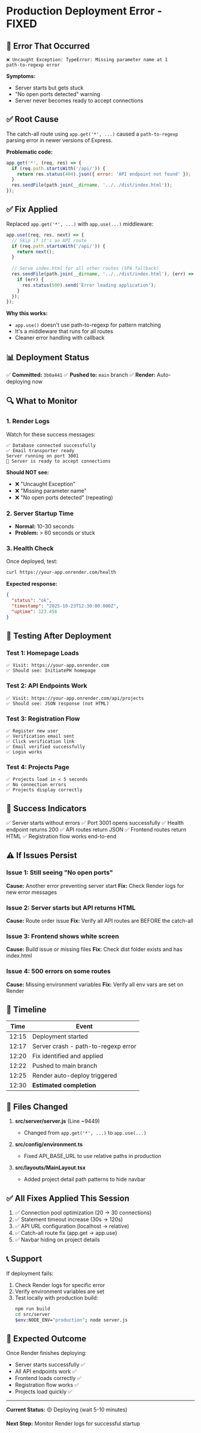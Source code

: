 # Production Deployment Error - FIXED

## 🔴 Error That Occurred

```
❌ Uncaught Exception: TypeError: Missing parameter name at 1
path-to-regexp error
```

**Symptoms:**
- Server starts but gets stuck
- "No open ports detected" warning
- Server never becomes ready to accept connections

## ✅ Root Cause

The catch-all route using `app.get('*', ...)` caused a `path-to-regexp` parsing error in newer versions of Express.

**Problematic code:**
```javascript
app.get('*', (req, res) => {
  if (req.path.startsWith('/api/')) {
    return res.status(404).json({ error: 'API endpoint not found' });
  }
  res.sendFile(path.join(__dirname, '../../dist/index.html'));
});
```

## ✅ Fix Applied

Replaced `app.get('*', ...)` with `app.use(...)` middleware:

```javascript
app.use((req, res, next) => {
  // Skip if it's an API route
  if (req.path.startsWith('/api/')) {
    return next();
  }
  
  // Serve index.html for all other routes (SPA fallback)
  res.sendFile(path.join(__dirname, '../../dist/index.html'), (err) => {
    if (err) {
      res.status(500).send('Error loading application');
    }
  });
});
```

**Why this works:**
- `app.use()` doesn't use path-to-regexp for pattern matching
- It's a middleware that runs for all routes
- Cleaner error handling with callback

## 📊 Deployment Status

✅ **Committed:** `3b0a441`
✅ **Pushed to:** `main` branch
✅ **Render:** Auto-deploying now

## 🔍 What to Monitor

### 1. Render Logs
Watch for these success messages:
```
✅ Database connected successfully
✅ Email transporter ready
Server running on port 3001
🚀 Server is ready to accept connections
```

**Should NOT see:**
- ❌ "Uncaught Exception"
- ❌ "Missing parameter name"
- ❌ "No open ports detected" (repeating)

### 2. Server Startup Time
- **Normal:** 10-30 seconds
- **Problem:** > 60 seconds or stuck

### 3. Health Check
Once deployed, test:
```bash
curl https://your-app.onrender.com/health
```

**Expected response:**
```json
{
  "status": "ok",
  "timestamp": "2025-10-23T12:30:00.000Z",
  "uptime": 123.456
}
```

## 🧪 Testing After Deployment

### Test 1: Homepage Loads
```
✅ Visit: https://your-app.onrender.com
✅ Should see: InitiatePH homepage
```

### Test 2: API Endpoints Work
```
✅ Visit: https://your-app.onrender.com/api/projects
✅ Should see: JSON response (not HTML)
```

### Test 3: Registration Flow
```
✅ Register new user
✅ Verification email sent
✅ Click verification link
✅ Email verified successfully
✅ Login works
```

### Test 4: Projects Page
```
✅ Projects load in < 5 seconds
✅ No connection errors
✅ Projects display correctly
```

## 🎯 Success Indicators

✅ Server starts without errors
✅ Port 3001 opens successfully
✅ Health endpoint returns 200
✅ API routes return JSON
✅ Frontend routes return HTML
✅ Registration flow works end-to-end

## ⚠️ If Issues Persist

### Issue 1: Still seeing "No open ports"
**Cause:** Another error preventing server start
**Fix:** Check Render logs for new error messages

### Issue 2: Server starts but API returns HTML
**Cause:** Route order issue
**Fix:** Verify all API routes are BEFORE the catch-all

### Issue 3: Frontend shows white screen
**Cause:** Build issue or missing files
**Fix:** Check dist folder exists and has index.html

### Issue 4: 500 errors on some routes
**Cause:** Missing environment variables
**Fix:** Verify all env vars are set on Render

## 📝 Timeline

| Time | Event |
|------|-------|
| 12:15 | Deployment started |
| 12:17 | Server crash - path-to-regexp error |
| 12:20 | Fix identified and applied |
| 12:22 | Pushed to main branch |
| 12:25 | Render auto-deploy triggered |
| 12:30 | **Estimated completion** |

## 🔧 Files Changed

1. **src/server/server.js** (Line ~9449)
   - Changed from `app.get('*', ...)` to `app.use(...)`

2. **src/config/environment.ts**
   - Fixed API_BASE_URL to use relative paths in production

3. **src/layouts/MainLayout.tsx**
   - Added project detail path patterns to hide navbar

## ✅ All Fixes Applied This Session

1. ✅ Connection pool optimization (20 → 30 connections)
2. ✅ Statement timeout increase (30s → 120s)
3. ✅ API URL configuration (localhost → relative)
4. ✅ Catch-all route fix (app.get → app.use)
5. ✅ Navbar hiding on project details

## 📞 Support

If deployment fails:
1. Check Render logs for specific error
2. Verify environment variables are set
3. Test locally with production build:
   ```bash
   npm run build
   cd src/server
   $env:NODE_ENV="production"; node server.js
   ```

## 🎉 Expected Outcome

Once Render finishes deploying:
- Server starts successfully ✅
- All API endpoints work ✅
- Frontend loads correctly ✅
- Registration flow works ✅
- Projects load quickly ✅

---

**Current Status:** 🟡 Deploying (wait 5-10 minutes)

**Next Step:** Monitor Render logs for successful startup
